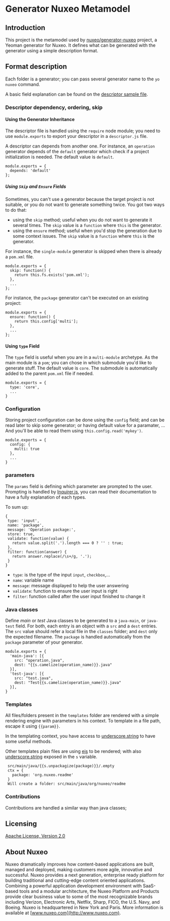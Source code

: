 # Generator Nuxeo Metamodel
## Introduction
This project is the metamodel used by [nuxeo/generator-nuxeo](https://github.com/nuxeo/generator-nuxeo) project, a Yeoman generator for Nuxeo. It defines what can be generated with the generator using a simple description format.

## Format description
Each folder is a generator; you can pass several generator name to the `yo nuxeo` command.

A basic field explanation can be found on the [descriptor sample file](https://github.com/nuxeo/generator-nuxeo-meta/blob/master/sample-descriptor.js).

### Descriptor dependency, ordering, skip
#### Using the Generator Inheritance
The descriptor file is handled using the `require` node module; you need to use `module.exports` to export your descriptor in a `descriptor.js` file.

A descriptor can depends from another one. For instance, an `operation` generator depends of the `default` generator which check if a project initialization is needed. The default value is `default`.

```
module.exports = {
  depends: 'default'
};
```

##### Using `Skip` and `Ensure` Fields
Sometimes, you can't use a generator because the target project is not suitable, or you do not want to generate something twice. You got two ways to do that:
- using the `skip` method; useful when you do not want to generate it several times. The `skip` value is a `function` where `this` is the generator.
- using the `ensure` method; useful when you'd stop the generation due to some context issues. The `skip` value is a `function` where `this` is the generator.

For instance, the `single-module` generator is skipped when there is already a `pom.xml` file.

```
module.exports = {
  skip: function() {
    return this.fs.exists('pom.xml');
  },
  ...
};
```

For instance, the `package` generator can't be executed on an existing project:

```
module.exports = {
  ensure: function() {
    return this.config['multi'];
  },
  ...
};
```

#### Using `type` Field
The `type` field is useful when you are in a `multi-module` archetype. As the main module is a `pom`; you can chose in which submodule you'd like to generate stuff. The default value is `core`. The submodule is automatically added to the parent `pom.xml` file if needed.

```
module.exports = {
  type: 'core',
  ...
}
```

### Configuration
Storing project configuration can be done using the `config` field; and can be read later to skip some generator; or having default value for a paramater, ... And you'll be able to read them using `this.config.read('mykey')`.

```
module.exports = {
  config: {
    multi: true
  },    
  ...
}
```

### parameters
The `params` field is defining which parameter are prompted to the user. Prompting is handled by [Inquirer.js](https://github.com/SBoudrias/Inquirer.js), you can read their documentation to have a fully explanation of each types.

To sum up:

```
{
 type: 'input',
 name: 'package',
 message: 'Operation package:',
 store: true,
 validate: function(value) {
   return value.split('.').length === 0 ? '' : true;
 },
 filter: function(answer) {
   return answer.replace(/\s+/g, '.');
 }
}
```

- `type`: is the type of the input `input`, `checkbox`,...
- `name`: variable name
- `message`: message displayed to help the user answering
- `validate`: function to ensure the user input is right
- `filter`: function called after the user input finished to change it

### Java classes
Define _main_ or _test_ Java classes to be generated to a `java-main`, or `java-test` field. For both, each entry is an object with a `src` and a `dest` entries. The `src` value should refer a local file in the `classes` folder; and `dest` only the expected filename. The `package` is handled automatically from the `package` parameter of your generator.

```
module.exports = {
  'main-java': [{
    src: "operation.java",
    dest: "{{s.camelize(operation_name)}}.java"
  }],
  'test-java': [{
    src: "test.java",
    dest: "Test{{s.camelize(operation_name)}}.java"
  }],
}
```

### Templates
All files/folders present in the `templates` folder are rendered with a simple rendering engine with parameters in his context. To template in a file path, escape it using `{{param}}`.

In the templating context, you have access to [underscore.string](https://github.com/epeli/underscore.string) to have some useful methods.

Other templates plain files are using [ejs](https://github.com/mde/ejs/blob/master/docs/syntax.md) to be rendered; with also [underscore.string](https://github.com/epeli/underscore.string) exposed in the `s` variable.

```
 src/main/java/{{s.unpackagize(package)}}/.empty
 ctx = {
   package: 'org.nuxeo.readme'
 }
 Will create a folder: src/main/java/org/nuxeo/readme
```

### Contributions
Contributions are handled a similar way than java classes;

## Licensing
[Apache License, Version 2.0](http://www.apache.org/licenses/LICENSE-2.0)

## About Nuxeo
Nuxeo dramatically improves how content-based applications are built, managed and deployed, making customers more agile, innovative and successful. Nuxeo provides a next generation, enterprise ready platform for building traditional and cutting-edge content oriented applications. Combining a powerful application development environment with SaaS-based tools and a modular architecture, the Nuxeo Platform and Products provide clear business value to some of the most recognizable brands including Verizon, Electronic Arts, Netflix, Sharp, FICO, the U.S. Navy, and Boeing. Nuxeo is headquartered in New York and Paris. More information is available at [www.nuxeo.com](http://www.nuxeo.com).
